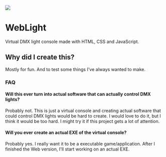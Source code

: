 <img src="https://primary.jwwb.nl/public/l/o/q/temp-tixxszvllhaqqpyikuaa/20qhbe/weblight_controller.png?enable-io=true&enable=upscale&width=980">

# WebLight
Virtual DMX light console made with HTML, CSS and JavaScript.

## Why did I create this?
Mostly for fun. And to test some things I've always wanted to make. 


### FAQ
#### Will this ever turn into actual software that can actually control DMX lights?
Probably not. This is just a virtual console and creating actual software that could control DMX lights would be hard to create. I would love to do it, but I think it would be too hard. I might try it if this project gets a lot of attention.

#### Will you ever create an actual EXE of the virtual console?
Probably yes. I really want it to be a executable game/application. After I finished the Web version, I'll start working on an actual EXE.
